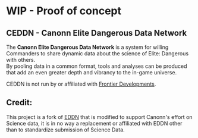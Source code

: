 # WIP - Proof of concept

## CEDDN - Canonn Elite Dangerous Data Network

The **Canonn Elite Dangerous Data Network** is a system for willing Commanders to share dynamic data about the science of Elite: Dangerous with others.  
By pooling data in a common format, tools and analyses can be produced that add an even greater depth and vibrancy to the in-game universe.

CEDDN is not run by or affiliated with [Frontier Developments](http://www.frontier.co.uk/).

## Credit:

This project is a fork of [EDDN](https://github.com/EDSM-NET/EDDN) that is modified to support Canonn's effort on Science data, it is in no way a replacement or affiliated with EDDN other than to standardize submission of Science Data.
